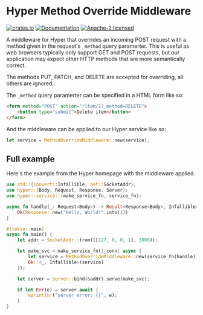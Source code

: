 # Hyper Method Override Middleware

[![crates.io](https://img.shields.io/crates/v/hyper-method-override-middleware.svg)](https://crates.io/crates/hyper-method-override-middleware)
[![Documentation](https://docs.rs/hyper-method-override-middleware/badge.svg)](https://docs.rs/hyper-method-override-middleware)
[![Apache-2 licensed](https://img.shields.io/crates/l/hyper-method-override-middleware.svg)](./LICENSE)
<!-- [![CI](https://github.com/lpil/hyper-method-override-middleware/workflows/CI/badge.svg)](https://github.com/lpil/hyper-method-override-middleware/actions) -->

A middleware for Hyper that overrides an incoming POST request with a method
given in the request's `_method` query paramerter. This is useful as web
browsers typically only support GET and POST requests, but our application may
expect other HTTP methods that are more semantically correct.

The methods PUT, PATCH, and DELETE are accepted for overriding, all others
are ignored.

The `_method` query paramerter can be specified in a HTML form like so:

```html
<form method="POST" action="/item/1?_method=DELETE">
    <button type="submit">Delete item</button>
</form>
```

And the middleware can be applied to our Hyper service like so:

```rust
let service = MethodOverrideMiddleware::new(service);
```

## Full example

Here's the example from the Hyper homepage with the middleware applied.

```rust
use std::{convert::Infallible, net::SocketAddr};
use hyper::{Body, Request, Response, Server};
use hyper::service::{make_service_fn, service_fn};

async fn handle(_: Request<Body>) -> Result<Response<Body>, Infallible> {
    Ok(Response::new("Hello, World!".into()))
}

#[tokio::main]
async fn main() {
    let addr = SocketAddr::from(([127, 0, 0, 1], 3000));

    let make_svc = make_service_fn(|_conn| async {
        let service = MethodOverrideMiddleware::new(service_fn(handle));
        Ok::<_, Infallible>(service)
    });

    let server = Server::bind(&addr).serve(make_svc);

    if let Err(e) = server.await {
        eprintln!("server error: {}", e);
    }
}
```
